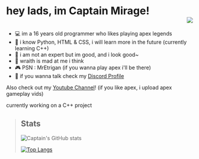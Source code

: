 # hey lads, im Captain Mirage! <div align="right">![](https://komarev.com/ghpvc/?username=CaptainMirage&color=06BBE3&style=flat-square) </div>


- 💻 im a 16 years old programmer who likes playing apex legends
- 🔌 i know Python, HTML & CSS, i will learn more in the future (currently learning C++)
- 📡 i am not an expert but im good, and i look good~
- 💞 wraith is mad at me i think
- 🎮 PSN : MrEtrigan (if you wanna play apex i'll be there)
- 🧧 if you wanna talk check my [Discord Profile](https://discord.com/users/701437535641141328)

Also check out my [Youtube Channel](https://www.youtube.com/channel/UCEi1Yl_QpYygxaLeJ3THdwA)! (if you like apex, i upload apex gameplay vids)


currently working on a C++ project


>Stats
>--
>![Captain's GitHub stats](https://github-readme-stats.vercel.app/api?username=CaptainMirage&theme=gotham&show_icons=true)
>
>[![Top Langs](https://github-readme-stats.vercel.app/api/top-langs/?username=CaptainMirage&theme=gotham&show_icons=true&layout=compact)](https://github.com/anuraghazra/github-readme-stats)
